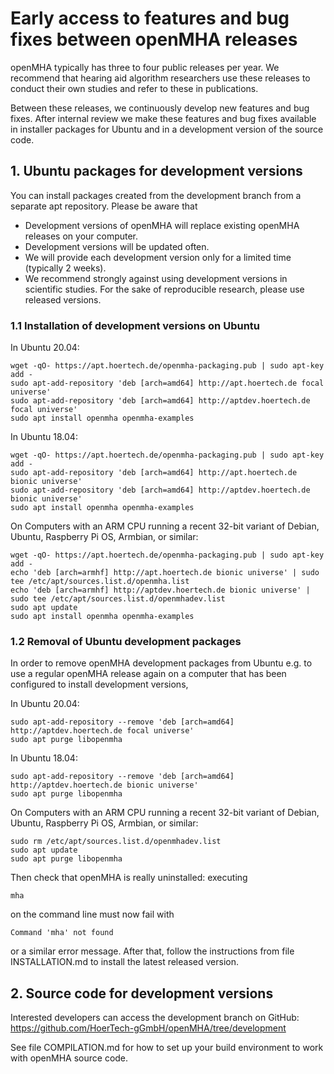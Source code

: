 # Early access to features and bug fixes between openMHA releases

openMHA typically has three to four public releases per year.
We recommend that hearing aid algorithm researchers use these
releases to conduct their own studies and refer to these in
publications.

Between these releases, we continuously develop new features and bug
fixes.  After internal review we make these features and bug fixes
available in installer packages for Ubuntu and in a development
version of the source code.

## 1. Ubuntu packages for development versions

You can install packages created from the development branch from a
separate apt repository.  Please be aware that

* Development versions of openMHA will replace existing openMHA releases on
  your computer.
* Development versions will be updated often.
* We will provide each development version only for a limited time (typically
  2 weeks).
* We recommend strongly against using development versions in scientific
  studies.  For the sake of reproducible research, please use released versions.

### 1.1 Installation of development versions on Ubuntu

In Ubuntu 20.04:

    wget -qO- https://apt.hoertech.de/openmha-packaging.pub | sudo apt-key add -
    sudo apt-add-repository 'deb [arch=amd64] http://apt.hoertech.de focal universe'
    sudo apt-add-repository 'deb [arch=amd64] http://aptdev.hoertech.de focal universe'
    sudo apt install openmha openmha-examples

In Ubuntu 18.04:

    wget -qO- https://apt.hoertech.de/openmha-packaging.pub | sudo apt-key add -
    sudo apt-add-repository 'deb [arch=amd64] http://apt.hoertech.de bionic universe'
    sudo apt-add-repository 'deb [arch=amd64] http://aptdev.hoertech.de bionic universe'
    sudo apt install openmha openmha-examples

On Computers with an ARM CPU running a recent 32-bit variant of
Debian, Ubuntu, Raspberry Pi OS, Armbian, or similar:

    wget -qO- https://apt.hoertech.de/openmha-packaging.pub | sudo apt-key add -
    echo 'deb [arch=armhf] http://apt.hoertech.de bionic universe' | sudo tee /etc/apt/sources.list.d/openmha.list
    echo 'deb [arch=armhf] http://aptdev.hoertech.de bionic universe' | sudo tee /etc/apt/sources.list.d/openmhadev.list
    sudo apt update
    sudo apt install openmha openmha-examples

### 1.2 Removal of Ubuntu development packages

In order to remove openMHA development packages from Ubuntu e.g. to use
a regular openMHA release again on a computer that has been configured
to install development versions,

In Ubuntu 20.04:

    sudo apt-add-repository --remove 'deb [arch=amd64] http://aptdev.hoertech.de focal universe'
    sudo apt purge libopenmha

In Ubuntu 18.04:

    sudo apt-add-repository --remove 'deb [arch=amd64] http://aptdev.hoertech.de bionic universe'
    sudo apt purge libopenmha

On Computers with an ARM CPU running a recent 32-bit variant of
Debian, Ubuntu, Raspberry Pi OS, Armbian, or similar:

    sudo rm /etc/apt/sources.list.d/openmhadev.list
    sudo apt update
    sudo apt purge libopenmha

Then check that openMHA is really uninstalled: executing

    mha
    
on the command line must now fail with

    Command 'mha' not found

or a similar error message.  After that, follow the instructions from
file INSTALLATION.md to install the latest released version.

## 2. Source code for development versions

Interested developers can access the development branch on
GitHub: https://github.com/HoerTech-gGmbH/openMHA/tree/development

See file COMPILATION.md for how to set up your build environment to
work with openMHA source code.
